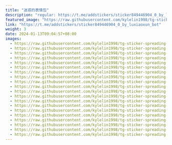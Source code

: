 ```yaml
---
title: "迷惑的表情包"
description: "regular: https://t.me/addstickers/sticker849446904_0_by_luxiaoxun_bot"
featured_image: "https://raw.githubusercontent.com/kylelin1998/tg-sticker-spreading-worldwide-images/main/img/3cfa50dd-b2a6-4a97-adde-13de8fca3dac.jpg"
link: "https://t.me/addstickers/sticker849446904_0_by_luxiaoxun_bot"
weight: 3
date: 2024-01-13T09:04:57+08:00
images:
  - https://raw.githubusercontent.com/kylelin1998/tg-sticker-spreading-worldwide-images/main/img/3cfa50dd-b2a6-4a97-adde-13de8fca3dac.jpg
  - https://raw.githubusercontent.com/kylelin1998/tg-sticker-spreading-worldwide-images/main/img/df7c3efe-b9b5-493c-8480-94747581eceb.jpg
  - https://raw.githubusercontent.com/kylelin1998/tg-sticker-spreading-worldwide-images/main/img/99446684-eac7-4735-b01b-0703167de04b.jpg
  - https://raw.githubusercontent.com/kylelin1998/tg-sticker-spreading-worldwide-images/main/img/9245da39-89ae-4e21-9c88-a21c8e5f8918.jpg
  - https://raw.githubusercontent.com/kylelin1998/tg-sticker-spreading-worldwide-images/main/img/2dffd2ba-4bca-4a47-ac90-7904497d2ab7.jpg
  - https://raw.githubusercontent.com/kylelin1998/tg-sticker-spreading-worldwide-images/main/img/20d22790-2011-4850-b91c-e0c6cb42a3e0.jpg
  - https://raw.githubusercontent.com/kylelin1998/tg-sticker-spreading-worldwide-images/main/img/146aa96b-45c4-4da1-8124-a476330df365.jpg
  - https://raw.githubusercontent.com/kylelin1998/tg-sticker-spreading-worldwide-images/main/img/42652b99-ef37-4f8f-90d4-6cb3e5554557.jpg
  - https://raw.githubusercontent.com/kylelin1998/tg-sticker-spreading-worldwide-images/main/img/a0736691-4547-4e56-87b2-b9ef2209b20b.jpg
  - https://raw.githubusercontent.com/kylelin1998/tg-sticker-spreading-worldwide-images/main/img/96a9e53a-e726-4ba7-a1d2-7d9aa1551699.jpg
  - https://raw.githubusercontent.com/kylelin1998/tg-sticker-spreading-worldwide-images/main/img/73842c00-da1b-4962-98ab-ca8522ceda0a.jpg
  - https://raw.githubusercontent.com/kylelin1998/tg-sticker-spreading-worldwide-images/main/img/bb65c6c2-c4ee-448c-900f-1820bcb9b852.jpg
  - https://raw.githubusercontent.com/kylelin1998/tg-sticker-spreading-worldwide-images/main/img/90f3ec43-f681-4a3f-911e-3678f1eb6e71.jpg
  - https://raw.githubusercontent.com/kylelin1998/tg-sticker-spreading-worldwide-images/main/img/72c070c2-ed7d-4aa2-bcfc-85cfcf3afd47.jpg
  - https://raw.githubusercontent.com/kylelin1998/tg-sticker-spreading-worldwide-images/main/img/7a3401d2-1bec-4663-802b-166125153c29.jpg
  - https://raw.githubusercontent.com/kylelin1998/tg-sticker-spreading-worldwide-images/main/img/c97ab287-ea6e-40b4-b1bf-1fb78a05ce5b.jpg
  - https://raw.githubusercontent.com/kylelin1998/tg-sticker-spreading-worldwide-images/main/img/623b340e-6935-4937-b234-262bfcac659a.jpg
  - https://raw.githubusercontent.com/kylelin1998/tg-sticker-spreading-worldwide-images/main/img/9ac4d748-bf86-4047-9786-33489d713d7d.jpg
  - https://raw.githubusercontent.com/kylelin1998/tg-sticker-spreading-worldwide-images/main/img/6ce13fdb-6f40-4d64-82ba-671603ea4642.jpg
  - https://raw.githubusercontent.com/kylelin1998/tg-sticker-spreading-worldwide-images/main/img/e793865f-887f-4450-b3eb-36a3d3966aec.jpg
---
```

